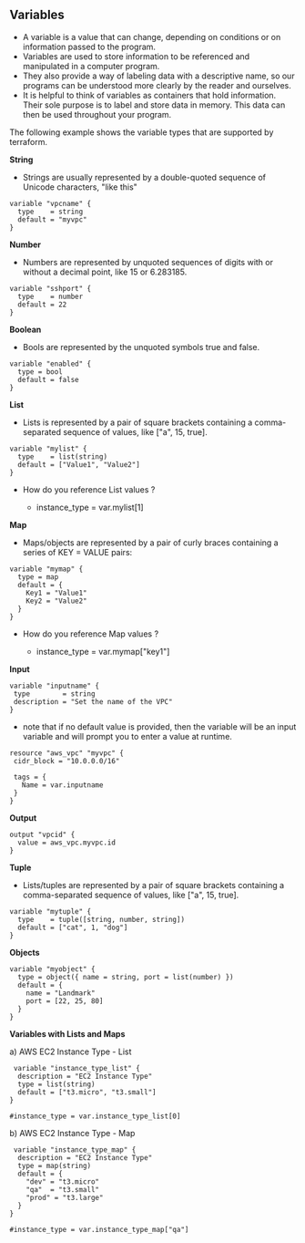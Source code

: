 ## **Variables**

- A variable is a value that can change, depending on conditions or on information passed to the program.
- Variables are used to store information to be referenced and manipulated in a computer program.
- They also provide a way of labeling data with a descriptive name, so our programs can be understood more clearly by the reader and ourselves.
- It is helpful to think of variables as containers that hold information. Their sole purpose is to label and store data in memory. This data can then be used throughout your program.

The following example shows the variable types that are supported by terraform.

**String**
 - Strings are usually represented by a double-quoted sequence of Unicode characters, "like this"
```t
variable "vpcname" {
  type    = string
  default = "myvpc"
}

```
**Number**

- Numbers are represented by unquoted sequences of digits with or without a decimal point, like 15 or 6.283185.
```t
variable "sshport" {
  type    = number
  default = 22
}
```

**Boolean**
- Bools are represented by the unquoted symbols true and false.
```t
variable "enabled" {
  type = bool
  default = false
}
```
**List**
- Lists is represented by a pair of square brackets containing a comma-separated sequence of values, like ["a", 15, true].
```t
variable "mylist" {
  type    = list(string)
  default = ["Value1", "Value2"]
}
```
- How do you reference List values ?

     - instance_type = var.mylist[1]

**Map**
- Maps/objects are represented by a pair of curly braces containing a series of KEY = VALUE pairs:
```T
variable "mymap" {
  type = map
  default = {
    Key1 = "Value1"
    Key2 = "Value2"
  }
}
```
- How do you reference Map values ?
 
    - instance_type = var.mymap["key1"]

**Input**
 ```t
variable "inputname" {
  type        = string
  description = "Set the name of the VPC"
}
```
- note that if no default value is provided, then the variable will be an input variable and will prompt you to enter a value at runtime.

 ```t
resource "aws_vpc" "myvpc" {
  cidr_block = "10.0.0.0/16"

  tags = {
    Name = var.inputname
  }
}
```
**Output**
```t
output "vpcid" {
  value = aws_vpc.myvpc.id
}
```
**Tuple**
- Lists/tuples are represented by a pair of square brackets containing a comma-separated sequence of values, like ["a", 15, true].
```t
variable "mytuple" {
  type    = tuple([string, number, string])
  default = ["cat", 1, "dog"]
}
```
**Objects**
```t
variable "myobject" {
  type = object({ name = string, port = list(number) })
  default = {
    name = "Landmark"
    port = [22, 25, 80]
  }
}
```
**Variables with Lists and Maps**

a) AWS EC2 Instance Type - List
```t
 variable "instance_type_list" {
  description = "EC2 Instance Type"
  type = list(string)
  default = ["t3.micro", "t3.small"]
}

#instance_type = var.instance_type_list[0]
```
 
b) AWS EC2 Instance Type - Map
```t
 variable "instance_type_map" {
  description = "EC2 Instance Type"
  type = map(string)
  default = {
    "dev" = "t3.micro"
    "qa"  = "t3.small"
    "prod" = "t3.large"
  }
}

#instance_type = var.instance_type_map["qa"]
```

